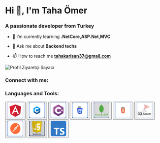 <h1 align="left">Hi 👋, I'm Taha Ömer</h1>
<h3 align="left">A passionate developer from Turkey</h3>

- 🌱 I’m currently learning **.NetCore,ASP.Net,MVC**

- 💬 Ask me about **Backend techs**

- 📫 How to reach me **tahakarisan37@gmail.com**

![Profil Ziyaretçi Sayacı](https://komarev.com/ghpvc/?username=tahakarisan&color=red)

<h3 align="left">Connect with me:</h3>
<h3 align="left">Languages and Tools:</h3>
<p align="left">
  <button href="https://git-scm.com/" target="_blank" rel="noreferrer" class="icon-button">
         <img src="https://github.com/tahakarisan/tahakarisan/blob/main/angularz.png" alt="Angular" width="50" height="50">
  </button>
  <button href="https://git-scm.com/" target="_blank" rel="noreferrer" class="icon-button">
    <img src="https://github.com/tahakarisan/tahakarisan/blob/main/cpp.png" alt="C++" width="50" height="50">
   </button>
   <button href="https://git-scm.com/" target="_blank" rel="noreferrer" class="icon-button">
     <img src="https://github.com/tahakarisan/tahakarisan/blob/main/githubc%23.png" alt="C#" width="50" height="50">
   </button>
   <button href="https://git-scm.com/" target="_blank" rel="noreferrer" class="icon-button">
     <img src="https://github.com/tahakarisan/tahakarisan/blob/main/css.png" alt="CSS" width="50" height="50">
   </button>
   <button href="https://git-scm.com/" target="_blank" rel="noreferrer" class="icon-button">
     <img src="https://github.com/tahakarisan/tahakarisan/blob/main/mongo.png" alt="MongoDB" width="50" height="50">
   </button>
   <button href="https://git-scm.com/" target="_blank" rel="noreferrer" class="icon-button">
     <img src="https://github.com/tahakarisan/tahakarisan/blob/main/html-5.png" alt="HTML5" width="50" height="50">
   </button>
   <button href="https://git-scm.com/" target="_blank" rel="noreferrer" class="icon-button">
     <img src="https://github.com/tahakarisan/tahakarisan/blob/main/ms-sql.png" alt="MSSQL" width="50" height="50">
   </button>
   <button href="https://git-scm.com/" target="_blank" rel="noreferrer" class="icon-button">
     <img src="https://github.com/tahakarisan/tahakarisan/blob/main/Untitled (1).png" alt="Postman" width="50" height="50">
   </button>
   <button href="https://git-scm.com/" target="_blank" rel="noreferrer" class="icon-button">
     <img src="https://github.com/tahakarisan/tahakarisan/blob/main/javascr.png" alt="JavaScript" width="50" height="50">
   </button>
   <button href="https://git-scm.com/" target="_blank" rel="noreferrer" class="icon-button">
     <img src="https://github.com/tahakarisan/tahakarisan/blob/main/Typescript.svg 1.png" alt="TypeScript" width="50" height="50">
   </button>
</p>
